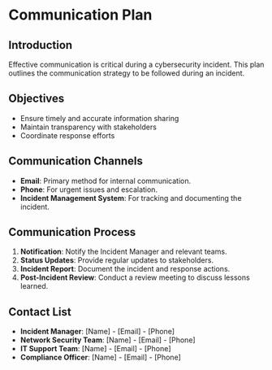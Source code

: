 # Communication Plan

## Introduction

Effective communication is critical during a cybersecurity incident. This plan outlines the communication strategy to be followed during an incident.

## Objectives

- Ensure timely and accurate information sharing
- Maintain transparency with stakeholders
- Coordinate response efforts

## Communication Channels

- **Email**: Primary method for internal communication.
- **Phone**: For urgent issues and escalation.
- **Incident Management System**: For tracking and documenting the incident.

## Communication Process

1. **Notification**: Notify the Incident Manager and relevant teams.
2. **Status Updates**: Provide regular updates to stakeholders.
3. **Incident Report**: Document the incident and response actions.
4. **Post-Incident Review**: Conduct a review meeting to discuss lessons learned.

## Contact List

- **Incident Manager**: [Name] - [Email] - [Phone]
- **Network Security Team**: [Name] - [Email] - [Phone]
- **IT Support Team**: [Name] - [Email] - [Phone]
- **Compliance Officer**: [Name] - [Email] - [Phone]